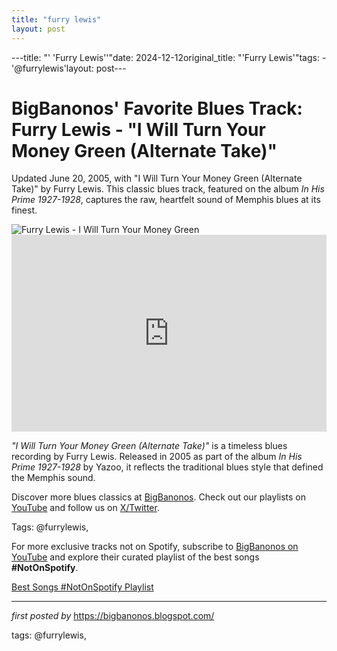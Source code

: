 ```yaml
---
title: "furry lewis"
layout: post
---
```

---title: "' 'Furry Lewis''"date: 2024-12-12original_title: "'Furry Lewis'"tags:  - '@furrylewis'layout: post---<!-- Post Title --><h1 >BigBanonos' Favorite Blues Track: Furry Lewis - "I Will Turn Your Money Green (Alternate Take)"</h1> <!-- Introductory Text --><p >Updated June 20, 2005, with "I Will Turn Your Money Green (Alternate Take)" by Furry Lewis. This classic blues track, featured on the album <em>In His Prime 1927-1928</em>, captures the raw, heartfelt sound of Memphis blues at its finest.</p> <!-- Featured Image --><div > <img src="https://upload.wikimedia.org/wikipedia/commons/7/74/Furry_Lewis.jpg" alt="Furry Lewis - I Will Turn Your Money Green" /></div> <!-- YouTube Video Embed --><div > <iframe width="100%" height="315" src="https://www.youtube.com/embed/W07Vj78O6ys" title="I Will Turn Your Money Green (Alternate Take)" frameborder="0" allow="accelerometer; autoplay; encrypted-media; gyroscope; picture-in-picture; web-share" referrerpolicy="strict-origin-when-cross-origin" allowfullscreen></iframe></div> <!-- Song Information --><div > <p><em>"I Will Turn Your Money Green (Alternate Take)"</em> is a timeless blues recording by Furry Lewis. Released in 2005 as part of the album <em>In His Prime 1927-1928</em> by Yazoo, it reflects the traditional blues style that defined the Memphis sound.</p></div> <!-- Footer Links --><div > <p>Discover more blues classics at <a href="https://bigbanonos.blogspot.com/" target="_blank">BigBanonos</a>. Check out our playlists on <a href="https://www.youtube.com/@BigBanonos" target="_blank">YouTube</a> and follow us on <a href="https://x.com/bigbanonos" target="_blank">X/Twitter</a>.</p></div> <!-- Tags --><p >Tags: @furrylewis,</p><!--Subscribe and Playlist Links--><div>    <p>For more exclusive tracks not on Spotify, subscribe to <a href="https://www.youtube.com/@BigBanonos" target="_blank">BigBanonos on YouTube</a> and explore their curated playlist of the best songs <strong>#NotOnSpotify</strong>.</p>    <p><a href="https://www.youtube.com/playlist?list=PLtuNtuTatqI0kFahUCbtbfenC_ET5O_tr" target="_blank">Best Songs #NotOnSpotify Playlist<br /></a></p></div><hr /><p><em>first posted by</em> <a href="https://bigbanonos.blogspot.com/" rel="noopener" target="_new">https://bigbanonos.blogspot.com/</a></p><p>tags: @furrylewis,</p>